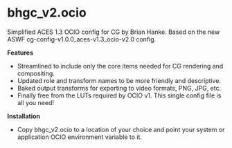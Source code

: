 # bhgc_v2.ocio

Simplified ACES 1.3 OCIO config for CG by Brian Hanke. Based on the new ASWF cg-config-v1.0.0_aces-v1.3_ocio-v2.0 config.

**Features**

- Streamlined to include only the core items needed for CG rendering and compositing.
- Updated role and transform names to be more friendly and descriptive. 
- Baked output transforms for exporting to video formats, PNG, JPG, etc.
- Finally free from the LUTs required by OCIO v1. This single config file is all you need!

**Installation**

- Copy bhgc_v2.ocio to a location of your choice and point your system or application OCIO environment variable to it.
